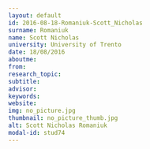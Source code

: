 ```yaml
---
layout: default 
id: 2016-08-18-Romaniuk-Scott_Nicholas
surname: Romaniuk
name: Scott Nicholas
university: University of Trento
date: 18/08/2016
aboutme: 
from: 
research_topic: 
subtitle: 
advisor: 
keywords: 
website: 
img: no_picture.jpg
thumbnail: no_picture_thumb.jpg
alt: Scott Nicholas Romaniuk
modal-id: stud74
---
```

